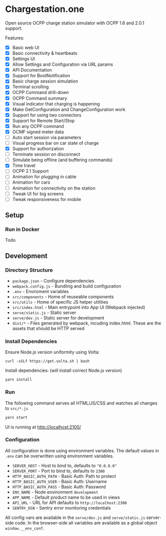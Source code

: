 # Chargestation.one

Open source OCPP charge station simulator with OCPP 1.6 and 2.0.1 support.

Features:

- [x] Basic web UI
- [x] Basic connectivity & heartbeats
- [x] Settings UI
- [x] Allow Settings and Configuration via URL params
- [x] API Documentation
- [x] Support for BootNotification
- [x] Basic charge session simulation
- [x] Terminal scrolling
- [x] OCPP Command drill-down
- [x] OCPP Command summary
- [x] Visual indicator that charging is happening
- [x] Make GetConfiguration and ChangeConfiguration work
- [x] Support for using two connectors
- [x] Support for Remote Start/Stop
- [x] Run any OCPP command
- [x] OCMF signed meter data
- [ ] Auto start session via parameters
- [ ] Visual progress bar on car state of charge
- [x] Support for authorization
- [ ] Terminate session on disconnect
- [ ] Simulate being offline (and buffering commands)
- [x] Time travel
- [ ] OCPP 2.1 Support
- [ ] Animation for plugging in cable
- [ ] Animation for cars
- [ ] Animation for connectivity on the station
- [ ] Tweak UI for big screens
- [ ] Tweak responsiveness for mobile

## Setup

### Run in Docker

Todo

## Development

### Directory Structure

- `package.json` - Configure dependencies
- `webpack.config.js` - Bundling and build configuration
- `.env` - Enviroment variables
- `src/components` - Home of reuseable components
- `src/utils` - Home of specific JS helper utilities
- `src/index.html` - Main entrypoint into App UI (Webpack injected)
- `serve/static.js` - Static server
- `serve/dev.js` - Static server for development
- `dist/*` - Files generated by webpack, incuding index.html. These are the
  assets that should be HTTP served

### Install Dependencies

Ensure Node.js version uniformity using Volta:

```
curl -sSLf https://get.volta.sh | bash
```

Install dependencies: (will install correct Node.js version)

```
yarn install
```

### Run

The following command serves all HTML/JS/CSS and watches all changes to
`src/*.js`

```bash
yarn start
```

UI is running at [http://localhost:2100/](http://localhost:2100/)

### Configuration

All configuration is done using environment variables. The default values in
`.env` can be overwritten using environment variables.

- `SERVER_HOST` - Host to bind to, defaults to `"0.0.0.0"`
- `SERVER_PORT` - Port to bind to, defaults to `2300`
- `HTTP_BASIC_AUTH_PATH` - Basic Auth: Path to protect
- `HTTP_BASIC_AUTH_USER` - Basic Auth: Username
- `HTTP_BASIC_AUTH_PASS` - Basic Auth: Password
- `ENV_NAME` - Node environment `development`
- `APP_NAME` - Default product name to be used in views
- `API_URL` - URL for API defaults to `http://localhost:2300`
- `SENTRY_DSN` - Sentry error monitoring credentials

All config vars are available in the `serve/dev.js` and `serve/static.js`
server-side code. In the browser-side all variables are available as a global
object `window.__env_conf`.
